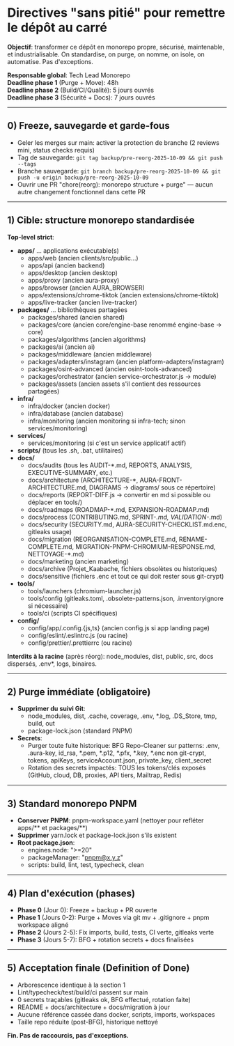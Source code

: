 # Directives "sans pitié" pour remettre le dépôt au carré

**Objectif**: transformer ce dépôt en monorepo propre, sécurisé, maintenable, et industrialisable. On standardise, on purge, on nomme, on isole, on automatise. Pas d'exceptions.

**Responsable global**: Tech Lead Monorepo  
**Deadline phase 1** (Purge + Move): 48h  
**Deadline phase 2** (Build/CI/Qualité): 5 jours ouvrés  
**Deadline phase 3** (Sécurité + Docs): 7 jours ouvrés

---

## 0) Freeze, sauvegarde et garde-fous

- Geler les merges sur main: activer la protection de branche (2 reviews mini, status checks requis)
- Tag de sauvegarde: `git tag backup/pre-reorg-2025-10-09 && git push --tags`
- Branche sauvegarde: `git branch backup/pre-reorg-2025-10-09 && git push -u origin backup/pre-reorg-2025-10-09`
- Ouvrir une PR "chore(reorg): monorepo structure + purge" — aucun autre changement fonctionnel dans cette PR

---

## 1) Cible: structure monorepo standardisée

**Top-level strict**:

- **apps/** … applications exécutable(s)
  - apps/web (ancien clients/src/public…)
  - apps/api (ancien backend)
  - apps/desktop (ancien desktop)
  - apps/proxy (ancien aura-proxy)
  - apps/browser (ancien AURA_BROWSER)
  - apps/extensions/chrome-tiktok (ancien extensions/chrome-tiktok)
  - apps/live-tracker (ancien live-tracker)
- **packages/** … bibliothèques partagées
  - packages/shared (ancien shared)
  - packages/core (ancien core/engine-base renommé engine-base → core)
  - packages/algorithms (ancien algorithms)
  - packages/ai (ancien ai)
  - packages/middleware (ancien middleware)
  - packages/adapters/instagram (ancien platform-adapters/instagram)
  - packages/osint-advanced (ancien osint-tools-advanced)
  - packages/orchestrator (ancien service-orchestrator.js → module)
  - packages/assets (ancien assets s'il contient des ressources partagées)
- **infra/**
  - infra/docker (ancien docker)
  - infra/database (ancien database)
  - infra/monitoring (ancien monitoring si infra-tech; sinon services/monitoring)
- **services/**
  - services/monitoring (si c'est un service applicatif actif)
- **scripts/** (tous les .sh, .bat, utilitaires)
- **docs/**
  - docs/audits (tous les AUDIT-*.md, REPORTS, ANALYSIS, EXECUTIVE-SUMMARY, etc.)
  - docs/architecture (ARCHITECTURE-*, AURA-FRONT-ARCHITECTURE.md, DIAGRAMS → diagrams/ sous ce répertoire)
  - docs/reports (REPORT-DIFF.js → convertir en md si possible ou déplacer en tools/)
  - docs/roadmaps (ROADMAP-*.md, EXPANSION-ROADMAP.md)
  - docs/process (CONTRIBUTING.md, SPRINT-*.md, VALIDATION-*.md)
  - docs/security (SECURITY.md, AURA-SECURITY-CHECKLIST.md.enc, gitleaks usage)
  - docs/migration (REORGANISATION-COMPLETE.md, RENAME-COMPLETE.md, MIGRATION-PNPM-CHROMIUM-RESPONSE.md, NETTOYAGE-*.md)
  - docs/marketing (ancien marketing)
  - docs/archive (Projet_Kaabache, fichiers obsolètes ou historiques)
  - docs/sensitive (fichiers .enc et tout ce qui doit rester sous git-crypt)
- **tools/**
  - tools/launchers (chromium-launcher.js)
  - tools/config (gitleaks.toml, .obsolete-patterns.json, .inventoryignore si nécessaire)
  - tools/ci (scripts CI spécifiques)
- **config/**
  - config/app/<app>.config.{js,ts} (ancien config.js si app landing page)
  - config/eslint/.eslintrc.js (ou racine)
  - config/prettier/.prettierrc (ou racine)

**Interdits à la racine** (après réorg): node_modules, dist, public, src, docs dispersés, .env*, logs, binaires.

---

## 2) Purge immédiate (obligatoire)

- **Supprimer du suivi Git**:
  - node_modules, dist, .cache, coverage, .env, *.log, .DS_Store, tmp, build, out
  - package-lock.json (standard PNPM)
- **Secrets**:
  - Purger toute fuite historique: BFG Repo-Cleaner sur patterns: .env, .aura-key, id_rsa, *.pem, *.p12, *.pfx, *.key, *.enc non git-crypt, tokens, apiKeys, serviceAccount.json, private_key, client_secret
  - Rotation des secrets impactés: TOUS les tokens/clés exposés (GitHub, cloud, DB, proxies, API tiers, Mailtrap, Redis)

---

## 3) Standard monorepo PNPM

- **Conserver PNPM**: pnpm-workspace.yaml (nettoyer pour refléter apps/** et packages/**)
- **Supprimer** yarn.lock et package-lock.json s'ils existent
- **Root package.json**:
  - engines.node: ">=20"
  - packageManager: "pnpm@x.y.z"
  - scripts: build, lint, test, typecheck, clean

---

## 4) Plan d'exécution (phases)

- **Phase 0** (Jour 0): Freeze + backup + PR ouverte
- **Phase 1** (Jours 0-2): Purge + Moves via git mv + .gitignore + pnpm workspace aligné
- **Phase 2** (Jours 2-5): Fix imports, build, tests, CI verte, gitleaks verte
- **Phase 3** (Jours 5-7): BFG + rotation secrets + docs finalisées

---

## 5) Acceptation finale (Definition of Done)

- Arborescence identique à la section 1
- Lint/typecheck/test/build/ci passent sur main
- 0 secrets traçables (gitleaks ok, BFG effectué, rotation faite)
- README + docs/architecture + docs/migration à jour
- Aucune référence cassée dans docker, scripts, imports, workspaces
- Taille repo réduite (post-BFG), historique nettoyé

**Fin. Pas de raccourcis, pas d'exceptions.**